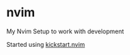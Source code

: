 # nvim
My Nvim Setup to work with development

Started using <a href="https://github.com/nvim-lua/kickstart.nvim">kickstart.nvim</a>
